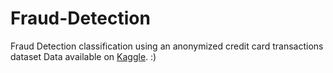 # Fraud-Detection
 Fraud Detection classification using an anonymized credit card transactions dataset
 Data available on [Kaggle](https://www.kaggle.com/datasets/mlg-ulb/creditcardfraud). :)
